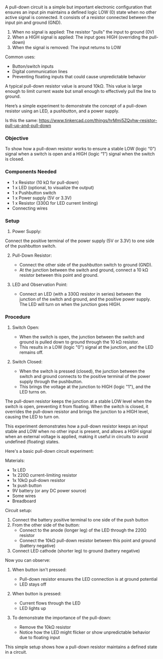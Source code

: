 A pull-down circuit is a simple but important electronic configuration that ensures an input pin maintains a defined logic LOW (0) state when no other active signal is connected. It consists of a resistor connected between the input pin and ground (GND).

1. When no signal is applied: The resistor "pulls" the input to ground (0V)
2. When a HIGH signal is applied: The input goes HIGH (overriding the pull-down)
3. When the signal is removed: The input returns to LOW

Common uses:
- Button/switch inputs
- Digital communication lines
- Preventing floating inputs that could cause unpredictable behavior

A typical pull-down resistor value is around 10kΩ. This value is large enough to limit current waste but small enough to effectively pull the line to ground.

Here’s a simple experiment to demonstrate the concept of a pull-down resistor using an LED, a pushbutton, and a power supply.

Is this the same: https://www.tinkercad.com/things/hrMmi5ZQvhw-resistor-pull-up-and-pull-down

### Objective

To show how a pull-down resistor works to ensure a stable LOW (logic “0”) signal when a switch is open and a HIGH (logic “1”) signal when the switch is closed.

### Components Needed

- 1 x Resistor (10 kΩ for pull-down)
- 1 x LED (optional, to visualize the output)
- 1 x Pushbutton switch
- 1 x Power supply (5V or 3.3V)
- 1 x Resistor (330Ω for LED current limiting)
- Connecting wires

### Setup

1. Power Supply:

Connect the positive terminal of the power supply (5V or 3.3V) to one side of the pushbutton switch.

2. Pull-Down Resistor:
   - Connect the other side of the pushbutton switch to ground (GND).
   - At the junction between the switch and ground, connect a 10 kΩ resistor between this point and ground.

3. LED and Observation Point:
   - Connect an LED (with a 330Ω resistor in series) between the junction of the switch and ground, and the positive power supply. The LED will turn on when the junction goes HIGH.

### Procedure

1. Switch Open:
   - When the switch is open, the junction between the switch and ground is pulled down to ground through the 10 kΩ resistor.
   - This results in a LOW (logic "0") signal at the junction, and the LED remains off.

2. Switch Closed:
   - When the switch is pressed (closed), the junction between the switch and ground connects to the positive terminal of the power supply through the pushbutton.
   - This brings the voltage at the junction to HIGH (logic "1"), and the LED turns on.

The pull-down resistor keeps the junction at a stable LOW level when the switch is open, preventing it from floating. When the switch is closed, it overrides the pull-down resistor and brings the junction to a HIGH level, causing the LED to turn on.

This experiment demonstrates how a pull-down resistor keeps an input stable and LOW when no other input is present, and allows a HIGH signal when an external voltage is applied, making it useful in circuits to avoid undefined (floating) states.

Here's a basic pull-down circuit experiment:

Materials:

- 1x LED
- 1x 220Ω current-limiting resistor
- 1x 10kΩ pull-down resistor
- 1x push button
- 9V battery (or any DC power source)
- Some wires
- Breadboard

Circuit setup:

1. Connect the battery positive terminal to one side of the push button
2. From the other side of the button:
   - Connect to the anode (longer leg) of the LED through the 220Ω resistor
   - Connect the 10kΩ pull-down resistor between this point and ground (battery negative)
3. Connect LED cathode (shorter leg) to ground (battery negative)

Now you can observe:

1. When button isn't pressed:
   - Pull-down resistor ensures the LED connection is at ground potential
   - LED stays off

2. When button is pressed:
   - Current flows through the LED
   - LED lights up

3. To demonstrate the importance of the pull-down:
   - Remove the 10kΩ resistor
   - Notice how the LED might flicker or show unpredictable behavior due to floating input

This simple setup shows how a pull-down resistor maintains a defined state in a circuit.
